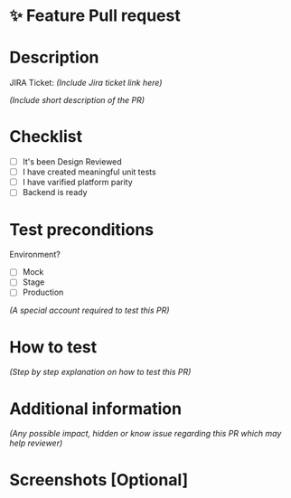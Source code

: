 # ✨ Feature Pull request

# Description
JIRA Ticket:  _(Include Jira ticket link here)_

_(Include short description of the PR)_

# Checklist
- [ ] It's been Design Reviewed
- [ ] I have created meaningful unit tests
- [ ] I have varified platform parity
- [ ] Backend is ready

# Test preconditions
Environment?
- [ ] Mock
- [ ] Stage
- [ ] Production

_(A special account required to test this PR)_

# How to test
_(Step by step explanation on how to test this PR)_

# Additional information
_(Any possible impact, hidden or know issue regarding this PR which may help reviewer)_

# Screenshots [Optional]
